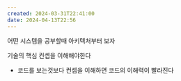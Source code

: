 ```yaml
---
created: 2024-03-31T22:41:00
date: 2024-04-13T22:56
---
```

어떤 시스템을 공부할때 아키텍처부터 보자

기술의 핵심 컨셉을 이해해야한다
- 코드를 보는것보다 컨셉을 이해하면 코드의 이해력이 빨라진다